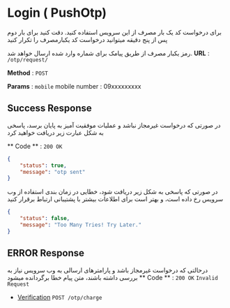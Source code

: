# Login ( PushOtp)

برای درخواست کد یک بار مصرف از این سرویس استفاده کنید. دقت کنید برای بار دوم پس از  پنج دقیقه  میتوانید درخواست کد یکبارمصرف را  تکرار کنید

رمز یکبار مصرف از طریق پیامک برای شماره وارد شده ارسال خواهد شد.
**URL** : `/otp/request/`

**Method** : `POST`

**Params** : `mobile`
        mobile number : 09xxxxxxxxx

## Success Response

در صورتی که درخواست غیرمجاز نباشد و عملیات موفقیت آمیز به پایان برسد، پاسخی به شکل عبارت زیر دریافت خواهید کرد

** Code ** : `200 OK`

```json
{
    "status": true,
    "message": "otp sent"
}
```

در صورتی که پاسخی به شکل زیر دریافت شود، خطایی در زمان بندی استفاده از وب سرویس رخ داده است، و بهتر است برای اطلاعات بیشتر با پشتیبانی ارتباط برقرار کنید

```json
{
    "status": false,
    "message": "Too Many Tries! Try Later."
}
```

## ERROR Response

درحالتی که درخواست غیرمجاز باشد و پارامترهای ارسالی به وب سرویس نیاز به بررسی داشته باشند، متن پیام خطا برگردانده میشود
** Code ** : `200 OK`
`Invalid Request`



* [Verification](chargeOtp.md) `POST /otp/charge`
